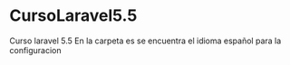# CursoLaravel5.5
Curso laravel 5.5
En la carpeta es se encuentra el idioma español para la configuracion  

